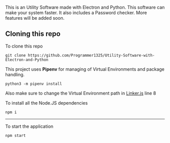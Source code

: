 This is an Utility Software made with Electron and Python. This software can make your system faster. It also includes a Password checker. More features will be added soon. 

## Cloning this repo

To clone this repo
```
git clone https://github.com/Programmer1325/Utility-Software-with-Electron-and-Python
```

This project uses **Pipenv** for managing of Virtual Environments and package handling. 

```
python3 -m pipenv install
```

Also make sure to change the Virtual Environment path in [Linker.js](https://github.com/Programmer1325/Utility-Software-with-Electron-and-Python/blob/main/Connections/Linker.js) line 8

To install all the Node.JS dependencies

```
npm i
```
----

To start the application
```
npm start
```